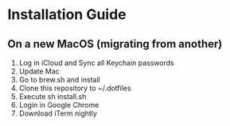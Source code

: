 # Installation Guide

## On a new MacOS (migrating from another)
 1. Log in iCloud and Sync all Keychain passwords
 2. Update Mac 
 3. Go to brew.sh and install
 4. Clone this repository to ~/.dotfiles
 5. Execute sh install.sh
 6. Login in Google Chrome
 7. Download iTerm nightly
